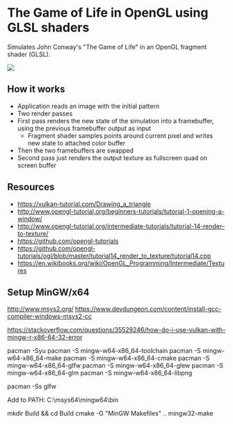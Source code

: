 # The Game of Life in OpenGL using GLSL shaders

Simulates John Conway's "The Game of Life" in an OpenGL fragment shader (GLSL). 

![](docs/game-of-life.gif)

## How it works
 * Application reads an image with the initial pattern
 * Two render passes
 * First pass renders the new state of the simulation into a framebuffer, using the previous framebuffer output as input
   * Fragment shader samples points around current pixel and writes new state to attached color buffer
 * Then the two framebuffers are swapped
 * Second pass just renders the output texture as fullscreen quad on screen buffer

## Resources
 * https://vulkan-tutorial.com/Drawing_a_triangle
 * http://www.opengl-tutorial.org/beginners-tutorials/tutorial-1-opening-a-window/
 * http://www.opengl-tutorial.org/intermediate-tutorials/tutorial-14-render-to-texture/
 * https://github.com/opengl-tutorials
 * https://github.com/opengl-tutorials/ogl/blob/master/tutorial14_render_to_texture/tutorial14.cpp
 * https://en.wikibooks.org/wiki/OpenGL_Programming/Intermediate/Textures

## Setup MinGW/x64
http://www.msys2.org/
https://www.devdungeon.com/content/install-gcc-compiler-windows-msys2-cc

https://stackoverflow.com/questions/35529246/how-do-i-use-vulkan-with-mingw-r-x86-64-32-error

pacman -Syu
pacman -S mingw-w64-x86_64-toolchain
pacman -S mingw-w64-x86_64-make
pacman -S mingw-w64-x86_64-cmake
pacman -S mingw-w64-x86_64-glfw
pacman -S mingw-w64-x86_64-glew
pacman -S mingw-w64-x86_64-glm
pacman -S mingw-w64-x86_64-libpng

pacman -Ss glfw

Add to PATH: C:\msys64\mingw64\bin

mkdir Build && cd Build
cmake -G "MinGW Makefiles" ..
mingw32-make